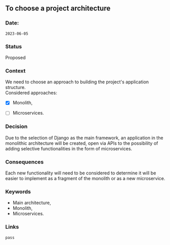 ## To choose a project architecture


### Date: 
`2023-06-05`


### Status  
Proposed


### Context  
We need to choose an approach to building the project's application structure.\
Considered approaches: 
- [x] Monolith,
- [ ] Microservices.


### Decision  
Due to the selection of Django as the main framework, an application in the monolithic architecture will be created, 
open via APIs to the possibility of adding selective functionalities in the form of microservices.


### Consequences  
Each new functionality will need to be considered to determine it will be easier to implement as a fragment of the monolith or as a new microservice.


### Keywords
-   Main architecture,
-   Monolith,
-   Microservices.


### Links
	pass
